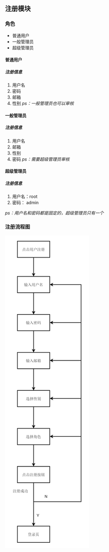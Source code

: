 ## 注册模块

### 角色

- 普通用户
- 一般管理员
- 超级管理员

#### 普通用户

##### 注册信息

1. 用户名
2. 密码
3. 邮箱
4. 性别
   _ps：一般管理员也可以审核_

#### 一般管理员

##### 注册信息

1. 用户名
2. 邮箱
3. 性别
4. 密码
   _ps：需要超级管理员审核_

#### 超级管理员

##### 注册信息

1. 用户名：root
2. 密码： admin

_ps：用户名和密码都是固定的，超级管理员只有一个_

### 注册流程图

![](./img/register.png)
